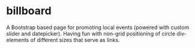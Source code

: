 # billboard
A Bootstrap based page for promoting local events (powered with custom slider and datepicker). Having fun with non-grid positioning of circle div-elements of different sizes that serve as links.
